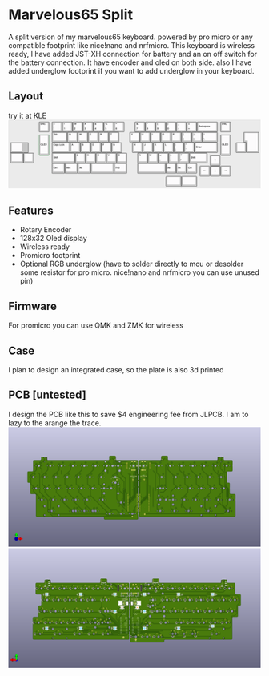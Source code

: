 # Marvelous65 Split
A split version of my marvelous65 keyboard. powered by pro micro or any compatible footprint like nice!nano and nrfmicro. This keyboard is wireless ready, I have added JST-XH connection for battery and an on off switch for the battery connection. It have encoder and oled on both side. also I have added underglow footprint if you want to add underglow in your keyboard. 

## Layout
try it at [KLE](http://www.keyboard-layout-editor.com/##@_name=marvelous65%20split%3B&@_x:2.75%3B&=ENC&_x:0.25%3B&=~%0A%60&=!%0A1&=%2F@%0A2&=%23%0A3&=$%0A4&=%25%0A5&=%5E%0A6&_x:1%3B&=%2F&%0A7&=*%0A8&=(%0A9&=)%0A0&=%2F_%0A-&=+%0A%2F=&_a:6&w:2%3B&=Backspace&_x:0.25&a:4%3B&=ENC%3B&@_x:4&w:1.5%3B&=Tab&=Q&=W&=E&=R&=T&_x:1%3B&=Y&=U&=I&=O&=P&=%7B%0A%5B&=%7D%0A%5D&_w:1.5%3B&=%7C%0A%5C&_x:2.75&a:7&w:1.25&h:2&w2:1.5&h2:1&x2:-0.25%3B&=%3B&@_y:-0.75&x:2.75&a:6&h:2%3B&=OLED&_x:16.5&h:2%3B&=OLED%3B&@_y:-0.25&a:7&w:1.25&w2:1.75&l:true%3B&=&_x:2.75&a:4&w:1.75%3B&=Caps%20Lock&=A&=S&=D&=F&=G&_x:1%3B&=H&=J&=K&=L&=%2F:%0A%2F%3B&=%22%0A'&_a:6&w:2.25%3B&=Enter&_x:1.75&a:7%3B&=%3B&@_w:1.25%3B&=&=&_x:1.75&a:6&w:2.25%3B&=Shift&_a:4%3B&=Z&=X&=C&=V&=B&_x:1%3B&=N&=M&=%3C%0A,&=%3E%0A.&=%3F%0A%2F%2F&_a:6&w:1.75%3B&=Shift%3B&@_y:-0.75&x:19.25&a:7%3B&=%E2%86%91%3B&@_y:-0.25&x:4&a:6&w:1.25%3B&=Ctrl&_w:1.25%3B&=Win&_w:1.25%3B&=Alt&_a:7&w:2.25%3B&=&_a:6&w:1.25%3B&=Fn2&_x:1&a:7&w:2.75%3B&=&_a:6%3B&=Alt&=Fn&=Ctrl%3B&@_y:-0.75&x:18.25&a:7%3B&=%E2%86%90&=%E2%86%93&=%E2%86%92%3B&@_x:15&w:1.5%3B&=&_w:1.5%3B&=)
![](Images/Layout.png)

## Features
- Rotary Encoder
- 128x32 Oled display
- Wireless ready
- Promicro footprint 
- Optional RGB underglow (have to solder directly to mcu or desolder some resistor for pro micro. nice!nano and nrfmicro you can use unused pin)

## Firmware
For promicro you can use QMK and ZMK for wireless

## Case
I plan to design an integrated case, so the plate is also 3d printed

## PCB [untested]
I design the PCB like this to save $4 engineering fee from JLPCB. I am to lazy to the arange the trace. 
![](Images/Marvelous65%20Split%20Front.png)
![](Images/Marvelous65%20Split%20Back.png)